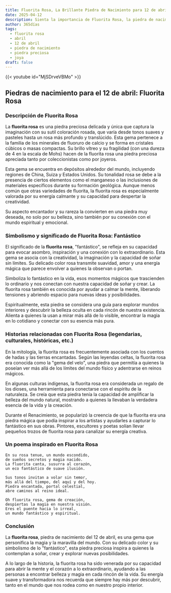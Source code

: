 ```yaml
---
title: Fluorita Rosa, La Brillante Piedra de Nacimiento para 12 de abril
date: 2025-04-12
description: Sienta la importancia de Fluorita Rosa, la piedra de nacimiento de 12 de abril que simboliza Fantástico. Deje que su belleza y significado iluminen su día.
author: 365días
tags:
  - fluorita rosa
  - abril
  - 12 de abril
  - piedra de nacimiento
  - piedra preciosa
  - joya
draft: false
---
```


{{< youtube id="MjSDrveVBMo" >}}

## Piedras de nacimiento para el 12 de abril: Fluorita Rosa

### Descripción de Fluorita Rosa

La **fluorita rosa** es una piedra preciosa delicada y única que captura la imaginación con su sutil coloración rosada, que varía desde tonos suaves y pasteles hasta un rosa más profundo y translúcido. Esta gema pertenece a la familia de los minerales de fluoruro de calcio y se forma en cristales cúbicos o masas compactas. Su brillo vítreo y su fragilidad (con una dureza de 4 en la escala de Mohs) hacen de la fluorita rosa una piedra preciosa apreciada tanto por coleccionistas como por joyeros.

Esta gema se encuentra en depósitos alrededor del mundo, incluyendo regiones de China, Suiza y Estados Unidos. Su tonalidad rosa se debe a la presencia de ciertos elementos como el manganeso o las inclusiones de materiales específicos durante su formación geológica. Aunque menos común que otras variedades de fluorita, la fluorita rosa es especialmente valorada por su energía calmante y su capacidad para despertar la creatividad.

Su aspecto encantador y su rareza la convierten en una piedra muy deseada, no solo por su belleza, sino también por su conexión con el mundo espiritual y emocional.

### Simbolismo y significado de Fluorita Rosa: Fantástico

El significado de la **fluorita rosa**, "fantástico", se refleja en su capacidad para evocar asombro, inspiración y una conexión con lo extraordinario. Esta gema se asocia con la creatividad, la imaginación y la capacidad de soñar sin límites. Su delicado color rosa transmite suavidad, amor y una energía mágica que parece envolver a quienes la observan o portan.

Simboliza lo fantástico en la vida, esos momentos mágicos que trascienden lo ordinario y nos conectan con nuestra capacidad de soñar y crear. La fluorita rosa también es conocida por ayudar a calmar la mente, liberando tensiones y abriendo espacio para nuevas ideas y posibilidades.

Espiritualmente, esta piedra se considera una guía para explorar mundos interiores y descubrir la belleza oculta en cada rincón de nuestra existencia. Alienta a quienes la usan a mirar más allá de lo visible, encontrar la magia en lo cotidiano y conectar con su esencia más pura.

### Historias relacionadas con Fluorita Rosa (legendarias, culturales, históricas, etc.)

En la mitología, la fluorita rosa es frecuentemente asociada con los cuentos de hadas y las tierras encantadas. Según las leyendas celtas, la fluorita rosa era conocida como la "gema del velo", una piedra que permitía a quienes la poseían ver más allá de los límites del mundo físico y adentrarse en reinos mágicos.

En algunas culturas indígenas, la fluorita rosa era considerada un regalo de los dioses, una herramienta para conectarse con el espíritu de la naturaleza. Se creía que esta piedra tenía la capacidad de amplificar la belleza del mundo natural, mostrando a quienes la llevaban la verdadera esencia de la vida y la creación.

Durante el Renacimiento, se popularizó la creencia de que la fluorita era una piedra mágica que podía inspirar a los artistas y ayudarles a capturar lo fantástico en sus obras. Pintores, escultores y poetas solían llevar pequeños trozos de fluorita rosa para canalizar su energía creativa.

### Un poema inspirado en Fluorita Rosa

```
En su rosa tenue, un mundo escondido,  
de sueños secretos y magia nacido.  
La fluorita canta, susurra al corazón,  
un eco fantástico de suave ilusión.  

Sus tonos invitan a volar sin temor,  
más allá del tiempo, del aquí y del hoy.  
Piedra encantada, portal celestial,  
abre caminos al reino ideal.  

Oh fluorita rosa, gema de creación,  
despiertas la magia en nuestra visión.  
Eres el puente hacia lo irreal,  
un mundo fantástico y espiritual.
```

### Conclusión

La **fluorita rosa**, piedra de nacimiento del 12 de abril, es una gema que personifica la magia y la maravilla del mundo. Con su delicado color y su simbolismo de lo "fantástico", esta piedra preciosa inspira a quienes la contemplan a soñar, crear y explorar nuevas posibilidades.

A lo largo de la historia, la fluorita rosa ha sido venerada por su capacidad para abrir la mente y el corazón a lo extraordinario, ayudando a las personas a encontrar belleza y magia en cada rincón de la vida. Su energía suave y transformadora nos recuerda que siempre hay más por descubrir, tanto en el mundo que nos rodea como en nuestro propio interior.